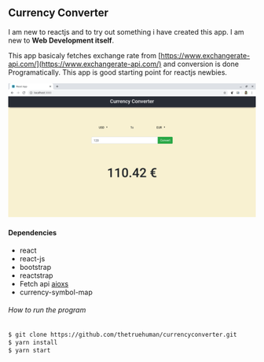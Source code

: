 ## Currency Converter

I am new to reactjs and to try out something i have created this app. I am new to **Web Development itself**.

This app basicaly fetches exchange rate from [https://www.exchangerate-api.com/](https://www.exchangerate-api.com/)   and conversion is done Programatically. This app is good starting point for reactjs newbies.

![screenshot](https://raw.githubusercontent.com/thetruehuman/currencyconverter/master/screenshots/Screenshot-14-02-2020-20%3A50%3A06-1366x740.png)

#### Dependencies
* react
* react-js
* bootstrap
* reactstrap
* Fetch api [aioxs](https://www.npmjs.com/package/react-axios)
* currency-symbol-map

###### How to run the program

```
$ git clone https://github.com/thetruehuman/currencyconverter.git
$ yarn install
$ yarn start
```
